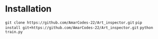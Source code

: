 # Installation
``` git clone https://github.com/AmarCodes-22/Art_inspector.git ```
``` pip install git+https://github.com/AmarCodes-22/Art_inspector.git ```
``` python train.py ```
